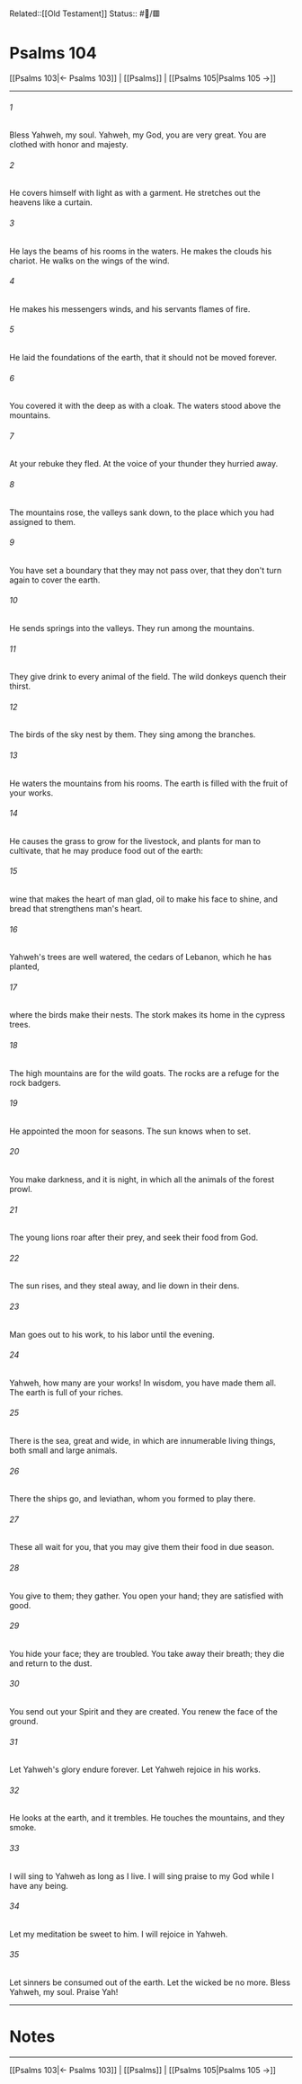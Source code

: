 Related::[[Old Testament]]
Status:: #📖/🟥
# Psalms 104

[[Psalms 103|← Psalms 103]] | [[Psalms]] | [[Psalms 105|Psalms 105 →]]
***



###### 1 
Bless Yahweh, my soul. Yahweh, my God, you are very great. You are clothed with honor and majesty. 

###### 2 
He covers himself with light as with a garment. He stretches out the heavens like a curtain. 

###### 3 
He lays the beams of his rooms in the waters. He makes the clouds his chariot. He walks on the wings of the wind. 

###### 4 
He makes his messengers winds, and his servants flames of fire. 

###### 5 
He laid the foundations of the earth, that it should not be moved forever. 

###### 6 
You covered it with the deep as with a cloak. The waters stood above the mountains. 

###### 7 
At your rebuke they fled. At the voice of your thunder they hurried away. 

###### 8 
The mountains rose, the valleys sank down, to the place which you had assigned to them. 

###### 9 
You have set a boundary that they may not pass over, that they don't turn again to cover the earth. 

###### 10 
He sends springs into the valleys. They run among the mountains. 

###### 11 
They give drink to every animal of the field. The wild donkeys quench their thirst. 

###### 12 
The birds of the sky nest by them. They sing among the branches. 

###### 13 
He waters the mountains from his rooms. The earth is filled with the fruit of your works. 

###### 14 
He causes the grass to grow for the livestock, and plants for man to cultivate, that he may produce food out of the earth: 

###### 15 
wine that makes the heart of man glad, oil to make his face to shine, and bread that strengthens man's heart. 

###### 16 
Yahweh's trees are well watered, the cedars of Lebanon, which he has planted, 

###### 17 
where the birds make their nests. The stork makes its home in the cypress trees. 

###### 18 
The high mountains are for the wild goats. The rocks are a refuge for the rock badgers. 

###### 19 
He appointed the moon for seasons. The sun knows when to set. 

###### 20 
You make darkness, and it is night, in which all the animals of the forest prowl. 

###### 21 
The young lions roar after their prey, and seek their food from God. 

###### 22 
The sun rises, and they steal away, and lie down in their dens. 

###### 23 
Man goes out to his work, to his labor until the evening. 

###### 24 
Yahweh, how many are your works! In wisdom, you have made them all. The earth is full of your riches. 

###### 25 
There is the sea, great and wide, in which are innumerable living things, both small and large animals. 

###### 26 
There the ships go, and leviathan, whom you formed to play there. 

###### 27 
These all wait for you, that you may give them their food in due season. 

###### 28 
You give to them; they gather. You open your hand; they are satisfied with good. 

###### 29 
You hide your face; they are troubled. You take away their breath; they die and return to the dust. 

###### 30 
You send out your Spirit and they are created. You renew the face of the ground. 

###### 31 
Let Yahweh's glory endure forever. Let Yahweh rejoice in his works. 

###### 32 
He looks at the earth, and it trembles. He touches the mountains, and they smoke. 

###### 33 
I will sing to Yahweh as long as I live. I will sing praise to my God while I have any being. 

###### 34 
Let my meditation be sweet to him. I will rejoice in Yahweh. 

###### 35 
Let sinners be consumed out of the earth. Let the wicked be no more. Bless Yahweh, my soul. Praise Yah!

---
# Notes


***
[[Psalms 103|← Psalms 103]] | [[Psalms]] | [[Psalms 105|Psalms 105 →]]
